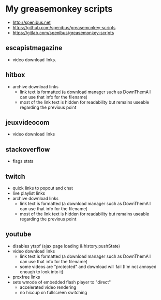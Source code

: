 My greasemonkey scripts
=======================

- http://spenibus.net
- https://github.com/spenibus/greasemonkey-scripts
- https://gitlab.com/spenibus/greasemonkey-scripts


escapistmagazine
----------------

- video download links.


hitbox
------

- archive download links
    - link text is formatted (a download manager such as DownThemAll can use that info for the filename)
    - most of the link text is hidden for readability but remains useable regarding the previous point


jeuxvideocom
------------

- video download links


stackoverflow
-------------

- flags stats


twitch
------

- quick links to popout and chat
- live playlist links
- archive download links
    - link text is formatted (a download manager such as DownThemAll can use that info for the filename)
    - most of the link text is hidden for readability but remains useable regarding the previous point


youtube
-------

- disables ytspf (ajax page loading & history.pushState)
- video download links
    - link text is formatted (a download manager such as DownThemAll can use that info for the filename)
    - some videos are "protected" and download will fail (I'm not annoyed enough to look into it)
- proxfree links
- sets wmode of embedded flash player to "direct"
    - accelerated video rendering
    - no hiccup on fullscreen switching